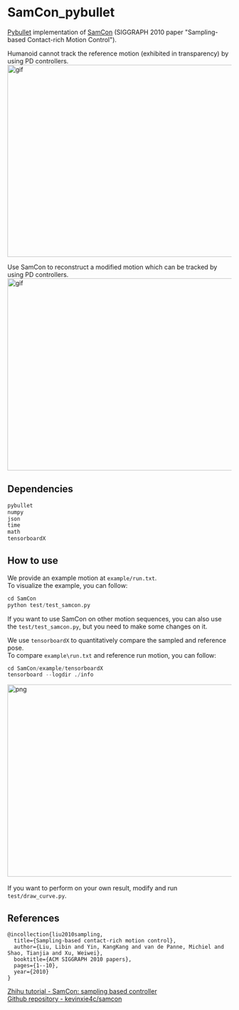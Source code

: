 # SamCon_pybullet
[Pybullet](https://pybullet.org/wordpress/) implementation of [SamCon](http://libliu.info/Samcon/Samcon.html) (SIGGRAPH 2010 paper "Sampling-based Contact-rich Motion Control").  

Humanoid cannot track the reference motion (exhibited in transparency) by using PD controllers.  
<img src="https://github.com/liangpan-github/SamCon/blob/main/images/roll_track_referenceMotion.gif" width="576" height="432" alt="gif"/><br/>

Use SamCon to reconstruct a modified motion which can be tracked by using PD controllers.  
<img src="https://github.com/liangpan-github/SamCon/blob/main/images/roll_track_modifiedMotion.gif" width="576" height="432" alt="gif"/><br/>


## Dependencies
``` python
pybullet
numpy
json
time
math
tensorboardX
```

## How to use
We provide an example motion at ```example/run.txt```.  
To visualize the example, you can follow:
``` python
cd SamCon
python test/test_samcon.py
```
If you want to use SamCon on other motion sequences, you can also use the ```test/test_samcon.py```, but you need to make some changes on it.

We use ```tensorboardX``` to quantitatively compare the sampled and reference pose.  
To compare ```example\run.txt``` and reference run motion, you can follow:  
``` python
cd SamCon/example/tensorboardX
tensorboard --logdir ./info
```  
<img src="https://github.com/liangpan-github/SamCon/blob/main/images/tensorboardX.png" width="576" height="432" alt="png"/><br/>  
If you want to perform on your own result, modify and run ```test/draw_curve.py```.


## References
```
@incollection{liu2010sampling,
  title={Sampling-based contact-rich motion control},
  author={Liu, Libin and Yin, KangKang and van de Panne, Michiel and Shao, Tianjia and Xu, Weiwei},
  booktitle={ACM SIGGRAPH 2010 papers},
  pages={1--10},
  year={2010}
}
```
[Zhihu tutorial - SamCon: sampling based controller](https://zhuanlan.zhihu.com/p/58458670)  
[Github repository - kevinxie4c/samcon](https://github.com/kevinxie4c/samcon)